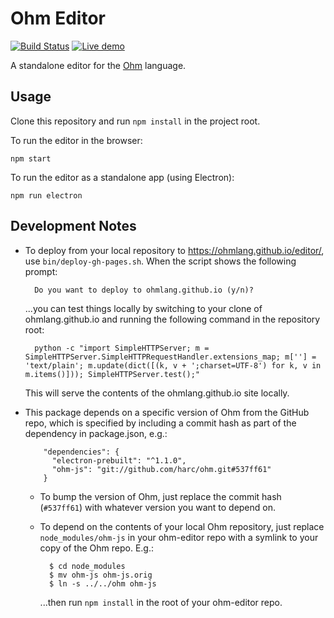 # Ohm Editor

[![Build Status](https://img.shields.io/travis/harc/ohm.svg?style=flat-square)](https://travis-ci.org/harc/ohm-editor)
[![Live demo](https://img.shields.io/badge/Live%20demo-%E2%86%92-9D6EB3.svg?style=flat-square)](https://ohmlang.github.io/editor/)

A standalone editor for the [Ohm](https://github.com/cdglabs/ohm) language.

## Usage

Clone this repository and run `npm install` in the project root.

To run the editor in the browser:

    npm start

To run the editor as a standalone app (using Electron):

    npm run electron

## Development Notes

- To deploy from your local repository to https://ohmlang.github.io/editor/, use `bin/deploy-gh-pages.sh`. When the script shows the following prompt:

        Do you want to deploy to ohmlang.github.io (y/n)?

  ...you can test things locally by switching to your clone of ohmlang.github.io and running the following command in the repository root:

        python -c "import SimpleHTTPServer; m = SimpleHTTPServer.SimpleHTTPRequestHandler.extensions_map; m[''] = 'text/plain'; m.update(dict([(k, v + ';charset=UTF-8') for k, v in m.items()])); SimpleHTTPServer.test();"

  This will serve the contents of the ohmlang.github.io site locally.

- This package depends on a specific version of Ohm from the GitHub repo, which is specified by including a commit hash as part of the dependency in package.json, e.g.:

          "dependencies": {
            "electron-prebuilt": "^1.1.0",
            "ohm-js": "git://github.com/harc/ohm.git#537ff61"
          }

  - To bump the version of Ohm, just replace the commit hash (`#537ff61`) with whatever version you want to depend on.

  - To depend on the contents of your local Ohm repository, just replace `node_modules/ohm-js` in your ohm-editor repo with a symlink to your copy of the Ohm repo. E.g.:

          $ cd node_modules
          $ mv ohm-js ohm-js.orig
          $ ln -s ../../ohm ohm-js

    ...then run `npm install` in the root of your ohm-editor repo.
